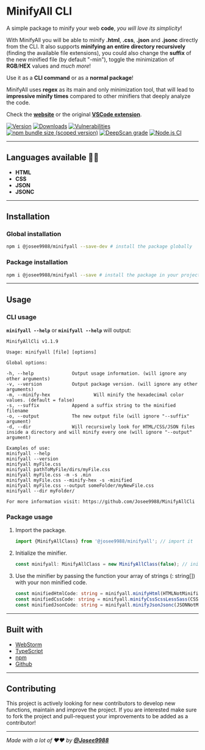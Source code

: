 # **MinifyAll CLI**

A simple package to minify your web **code**, _you will love its simplicity_!

With MinifyAll you will be able to minify **.html**, **.css**, **.json** and **.jsonc** directly from the CLI.
It also supports **minifying an entire directory recursively** (finding the available file extensions),
you could also change the **suffix** of the new minified file (by default "-min"),
toggle the minimization of **RGB**/**HEX** values and _much more_! 

Use it as a **CLI command** or as a **normal package**!

MinifyAll uses **regex** as its main and only minimization tool, that will lead to **impressive minify times** compared to other minifiers that deeply analyze the code.

Check the **[website](https://minifyall.jgracia.es/)** or the original **[VSCode extension](https://github.com/Josee9988/MinifyAll)**.

[![Version](https://badge.fury.io/js/%40josee9988%2Fminifyall.svg)](https://www.npmjs.com/package/@josee9988/minifyall)
[![Downloads](https://img.shields.io/npm/dt/@josee9988/minifyall.svg)](https://www.npmjs.com/package/@josee9988/minifyall)
[![Vulnerabilities](https://img.shields.io/snyk/vulnerabilities/npm/@josee9988/minifyall)](https://www.npmjs.com/package/@josee9988/minifyall)
[![npm bundle size (scoped version)](https://img.shields.io/bundlephobia/minzip/@josee9988/minifyall/1.0.0)](https://www.npmjs.com/package/@josee9988/minifyall)
[![DeepScan grade](https://deepscan.io/api/teams/9121/projects/11596/branches/173509/badge/grade.svg)](https://deepscan.io/dashboard/#view=project&tid=9121&pid=11596&bid=173509)
[![Node.js CI](https://github.com/Josee9988/MinifyAllCli/workflows/Node.js%20CI/badge.svg)](https://github.com/Josee9988/MinifyAllCli/actions)

---

## **Languages available** 🧪🔥

- **HTML**
- **CSS**
- **JSON**
- **JSONC**

---

## **Installation**

  ### **Global installation**

```bash
npm i @josee9988/minifyall --save-dev # install the package globally
```

  ### **Package installation**
  
  ```bash
  npm i @josee9988/minifyall --save # install the package in your project
  ```

---

## **Usage**

### **CLI usage**
  
**`minifyall --help`** or **`minifyall --help`** will output:
  
  ```
MinifyAllCli v1.1.9

Usage: minifyall [file] [options]

Global options:

  -h, --help              Output usage information. (will ignore any other arguments)
  -v, --version           Output package version. (will ignore any other arguments)
  -m, --minify-hex                Will minify the hexadecimal color values. (default = false)
  -s, --suffix            Append a suffix string to the minified filename
  -o, --output            The new output file (will ignore "--suffix" argument)
  -d, --dir               Will recursively look for HTML/CSS/JSON files inside a directory and will minify every one (will ignore "--output" argument)

Examples of use:
  minifyall --help
  minifyall --version
  minifyall myFile.css
  minifyall pathToMyFile/dirs/myFile.css
  minifyall myFile.css -m -s .min
  minifyall myFile.css --minify-hex -s -minified
  minifyall myFile.css --output someFolder/myNewFile.css
  minifyall --dir myFolder/

For more information visit: https://github.com/Josee9988/MinifyAllCli
  ```

### **Package usage**
  
1. Import the package.
  
      ```typescript
    import {MinifyAllClass} from '@josee9988/minifyall'; // import it
      ```

2. Initialize the minifier.
  
    ```typescript
    const minifyall: MinifyAllClass = new MinifyAllClass(false); // initialize the class (true for minifying color values such as HEXADECIMAL/RGB/RGBA)
    ```
    
3. Use the minifier by passing the function your array of strings (: string[]) with your non minified code.
    
    ```typescript
    const minifiedHtmlCode: string = minifyall.minifyHtml(HTMLNotMinified); // html
    const minifiedCssCode: string = minifyall.minifyCssScssLessSass(CSSNotMinified); // css
    const minifiedJsonCode: string = minifyall.minifyJsonJsonc(JSONNotMinified); // json/c
    ```

---

## **Built with**

* [WebStorm](https://www.jetbrains.com/webstorm/)
* [TypeScript](https://www.typescriptlang.org/)
* [npm](https://www.npmjs.com/)
* [Github](https://github.com/Josee9988)

---

## **Contributing**

This project is actively looking for new contributors to develop new functions, maintain and improve the project.
If you are interested make sure to fork the project and pull-request your improvements to be added as a contributor!

---

_Made with a lot of ❤️❤️ by **[@Josee9988](https://github.com/Josee9988)**_
